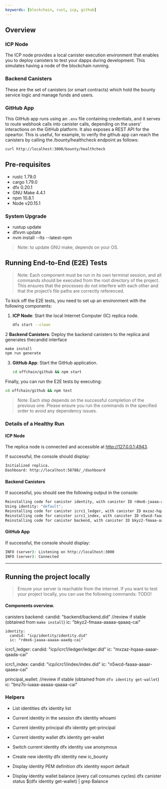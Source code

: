 ```yaml
---
keywords: [blockchain, rust, icp, github]
---
```


## Overview

### ICP Node

The ICP node provides a local canister execution environment that enables you to deploy canisters to test your dapps during development. This simulates having a node of the blockchain running.

### Backend Canisters

These are the set of canisters (or smart contracts) which hold the bounty service logic and manage funds and users.

### GitHub App

This GitHub app runs using an `.env` file containing credentials, and it serves to route webhook calls into canister calls, depending on the users' interactions on the GitHub platform.
It also exposes a REST API for the opeartor.
This is useful, for example, to verify the github app can reach the canisters by calling the /bounty/healthcheck endpoint as follows:

```sh
curl http://localhost:3000/bounty/healthcheck
```

## Pre-requisites

- rustc 1.79.0
- cargo 1.79.0
- dfx 0.20.1
- GNU Make 4.4.1
- npm 10.8.1
- Node v20.15.1

### System Upgrade

- rustup update
- dfxvm update
- nvm install --lts --latest-npm

> Note: to update GNU make, depends on your OS.

## Running End-to-End (E2E) Tests

> Note: Each component must be run in its own terminal session, and all commands should be executed from the root directory of the project. This ensures that the processes do not interfere with each other and that the project’s file paths are correctly referenced.

To kick off the E2E tests, you need to set up an environment with the following components:

1. **ICP Node**: Start the local Internet Computer (IC) replica node.

   ```sh
   dfx start --clean
   ```

2 **Backend Canisters**: Deploy the backend canisters to the replica and generates thecandid interface
   ```h
   make install
   npm run generate
   ```

3. **GitHub App**: Start the GitHub application.
   ```sh
   cd offchain/github && npm start
   ```

Finally, you can run the E2E tests by executing:

```sh
cd offchain/github && npm test
```

> Note: Each step depends on the successful completion of the previous one. Please ensure you run the commands in the specified order to avoid any dependency issues.

### Details of a Healthy Run

#### ICP Node

The replica node is connected and accessible at http://127.0.0.1:4943.

If successful, the console should display:

```sh
Initialized replica.
Dashboard: http://localhost:58788/_/dashboard
```

#### Backend Canisters

If successful, you should see the following output in the console:

```sh
Reinstalling code for canister identity, with canister ID rdmx6-jaaaa-aaaaa-aaadq-cai
Using identity: "default".
Reinstalling code for canister icrc1_ledger, with canister ID mxzaz-hqaaa-aaaar-qaada-cai
Reinstalling code for canister icrc1_index, with canister ID n5wcd-faaaa-aaaar-qaaea-cai
Reinstalling code for canister backend, with canister ID bkyz2-fmaaa-aaaaa-qaaaq-cai
```

#### GitHub App

If successful, the console should display:

```sh
INFO (server): Listening on http://localhost:3000
INFO (server): Connected
```

---

## Running the project locally

> Ensure your server is reachable from the internet.
> If you want to test your project locally, you can use the following commands:
> TODO!


#### Components overview.

  canisters 
    backend:
      candid: "backend/backend.did"
      //review if stable (obtained from `make install`)
      ic: "bkyz2-fmaaa-aaaaa-qaaaq-cai" 
     
    identity: 
      candid: "icp/identity/identity.did"
      ic: "rdmx6-jaaaa-aaaaa-aaadq-cai"

   icrc1_ledger:
     candid: "icp/icrc1/ledger/ledger.did"
     ic: "mxzaz-hqaaa-aaaar-qaada-cai"

   icrc1_index:
     candid: "icp/icrc1/index/index.did"
     ic: "n5wcd-faaaa-aaaar-qaaea-cai"
      
   principal_wallet:
     //review if stable (obtained from `dfx identity get-wallet`)
     ic: "bnz7o-iuaaa-aaaaa-qaaaa-cai" 


### Helpers
- List identities
   dfx identity list

- Current identity in the session
   dfx identity whoami

- Current identity principal
   dfx identity get-principal

- Current identity wallet
   dfx identity get-wallet

- Switch current identity
   dfx identity use anonymous

- Create new identity
   dfx identity new ic_bounty

- Display identity PEM definition
   dfx identity export default

- Display identity wallet balance (every call consumes cycles)
   dfx canister status $(dfx identity get-wallet) | grep Balance

